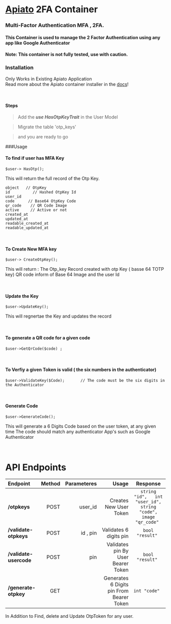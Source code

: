 # [Apiato](https://github.com/apiato/apiato) 2FA Container

### Multi-Factor Authentication MFA  , 2FA.

#### This Container is used to manage the 2 Factor Authentication using any app like Google Authenticator

#### Note: This container is not fully tested, use with caution.

### Installation
Only Works in Existing Apiato Application   <br>
Read more about the Apiato container installer in the [docs](http://apiato.io/docs/miscellaneous/container-installer)!

<br>

#### Steps
>Add the ***use HasOtpKeyTrait***  in the User Model

>Migrate the  table 'otp_keys'

>and you are ready to go

###Usage

#### To find if user has MFA Key 

```
$user-> HasOtp();
  ```
This will return the full record of the Otp Key.

```
object   // OtpKey
id          // Hashed OtpKey Id
user_id
code      // Base64 OtpKey Code
qr_code    // QR Code Image
active     // Active or not
created_at
updated_at
readable_created_at
readable_updated_at
 ```
<br>

#### To Create New MFA key
 
````
$user-> CreateOtpKey();
````
This will return :
The Otp_key Record created
with otp Key ( basse 64 TOTP key)
QR code inform of Base 64 Image
and the user Id

<br>

#### Update the Key

````
$user->UpdateKey();

````
This will regnertae the Key and updates the record

<br>

#### To generate a QR code for a given code

````
$user->GetQrCode($code) ;
````
 <br>


#### To Verfiy a given Token is valid ( the six numbers in the authenticator)

````
$user->ValidateKey($Code);       // The code must be the six digits in the Authenticator

 ````

<br>

#### Generate Code

````
$user->GenerateCode();
````

This will generate a 6 Digits Code based on the user token, at any given time
The code should match any authenticator App's such as Google Authenticator


<br>

# API Endpoints

Endpoint | Method |Parameteres | Usage | Response
| :--- | ---: | ---: | ------: | :---:
**/otpkeys**  | POST |user_id | Creates New User Token  | ``string "id",   int "user_id",  string "code",   image "qr_code" ``
**/validate-otpkeys**  | POST |id , pin | Validates 6 digits pin   | ``bool "result" ``
**/validate-usercode**  | POST |pin | Validates pin By User Bearer Token  |  ``bool "result" ``
**/generate-otpkey**  | GET | | Generates 6 Digits pin From  Bearer Token  | ``int "code"   ``

 In Addition to Find, delete and Update OtpToken for any user.    


















